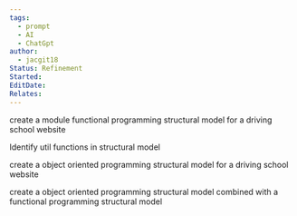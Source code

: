```yaml
---
tags:
  - prompt
  - AI
  - ChatGpt
author:
  - jacgit18
Status: Refinement
Started: 
EditDate: 
Relates:
---
```

create a module functional programming structural model for a driving school website  
  
Identify util functions in structural model 

create a object oriented programming structural model for a driving school website  
  
  
create a object oriented programming structural model combined with a functional programming structural model